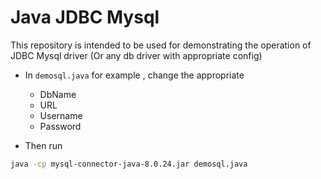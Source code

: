 # Java JDBC Mysql

This repository is intended to be used for demonstrating the operation of JDBC Mysql driver (Or any db driver with appropriate config)

- In ```demosql.java```  for example , change the appropriate 
    - DbName
    - URL
    - Username
    - Password

- Then run 
```sh
java -cp mysql-connector-java-8.0.24.jar demosql.java 
```